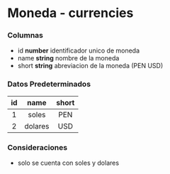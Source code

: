 # Moneda - currencies
### Columnas
- id **number** identificador unico de moneda
- name **string** nombre de la moneda
- short **string** abreviacion de la moneda (PEN USD)

### Datos Predeterminados
| id  | name  | short |
|:-:  |:-:    |:-:    |
|1    |soles  |PEN    |
|2    |dolares|USD    |

### Consideraciones
- solo se cuenta con soles y dolares
